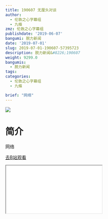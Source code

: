 ```yaml
---
title: 190607 无厘头对谈
author:
  - 伦敦之心字幕组
  - 九條
zmz: 伦敦之心字幕组
publishdate: '2019-06-07'
bangumi: 脱力新闻
date: '2019-07-01'
slug: 2019-07-01-190607-57395723
description: 脱力新闻&#8226;190607
weight: 9299.0
bangumis:
  - 脱力新闻
tags:
categories:
  - 伦敦之心字幕组
  - 九條

brief: "网络"
---
```

![](https://raw.githubusercontent.com/tcgriffith/owaraisite/master/static/tmpimg/b9f79302cdc04c73ac6c6197f9c816fa8358bcad.jpg.480.jpg)
# 简介  
网络  

[去B站观看](https://www.bilibili.com/video/av57395723/)
<div class ="resp-container"><iframe class="testiframe" src="//player.bilibili.com/player.html?aid=57395723"", scrolling="no", allowfullscreen="true" > </iframe></div> 
